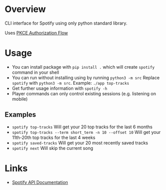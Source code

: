 # Overview

CLI interface for Spotify using only python standard library.

Uses [PKCE Authorization Flow](https://developer.spotify.com/documentation/web-api/tutorials/code-pkce-flow)

# Usage

- You can install package with `pip install .` which will create `spotify` command in your shell
- You can run without installing using by running `python3 -m src`
    Replace `spotify` with `python3 -m src`. Example: `./app top-tracks`
- Get further usage information with `spotify -h`
- Player commands can only control existing sessions (e.g. listening on mobile)

## Examples

- `spotify top-tracks` Will get your 20 top tracks for the last 6 months
- `spotify top-tracks --term short_term -n 10 --offset 10` Will get your 11th-20th top tracks for the last 4 weeks
- `spotify saved-tracks` Will get your 20 most recently saved tracks
- `spotify next` Will skip the current song

# Links

- [Spotify API Documentation](https://developer.spotify.com/documentation/web-api)
